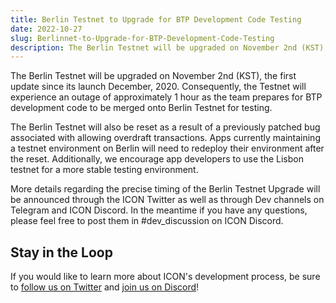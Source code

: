```yaml
---
title: Berlin Testnet to Upgrade for BTP Development Code Testing 
date: 2022-10-27
slug: Berlinnet-to-Upgrade-for-BTP-Development-Code-Testing
description: The Berlin Testnet will be upgraded on November 2nd (KST), the first update since BerlinNet’s launch in December, 2020. 
---
```


The Berlin Testnet will be upgraded on November 2nd (KST), the first update since its launch December, 2020. Consequently, the Testnet will experience an outage of approximately 1 hour as the team prepares for BTP development code to be merged onto Berlin Testnet for testing.

The Berlin Testnet will also be reset as a result of a previously patched bug associated with allowing overdraft transactions. Apps currently maintaining a testnet environment on Berlin will need to redeploy their environment after the reset. Additionally, we encourage app developers to use the Lisbon testnet for a more stable testing environment.

More details regarding the precise timing of the Berlin Testnet Upgrade will be announced through the ICON Twitter as well as through Dev channels on Telegram and ICON Discord. In the meantime if you have any questions, please feel free to post them in #dev_discussion on ICON Discord. 

## Stay in the Loop

If you would like to learn more about ICON's development process, be sure to [follow us on Twitter](https://twitter.com/helloiconworld) and [join us on Discord](https://discord.com/invite/7a75Hf3cFm)!